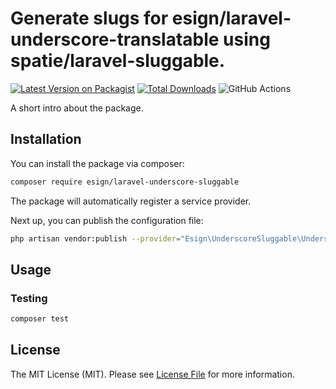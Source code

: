 # Generate slugs for esign/laravel-underscore-translatable using spatie/laravel-sluggable.

[![Latest Version on Packagist](https://img.shields.io/packagist/v/esign/laravel-underscore-sluggable.svg?style=flat-square)](https://packagist.org/packages/esign/laravel-underscore-sluggable)
[![Total Downloads](https://img.shields.io/packagist/dt/esign/laravel-underscore-sluggable.svg?style=flat-square)](https://packagist.org/packages/esign/laravel-underscore-sluggable)
![GitHub Actions](https://github.com/esign/laravel-underscore-sluggable/actions/workflows/main.yml/badge.svg)

A short intro about the package.

## Installation

You can install the package via composer:

```bash
composer require esign/laravel-underscore-sluggable
```

The package will automatically register a service provider.

Next up, you can publish the configuration file:
```bash
php artisan vendor:publish --provider="Esign\UnderscoreSluggable\UnderscoreSluggableServiceProvider" --tag="config"
```

## Usage

### Testing

```bash
composer test
```

## License

The MIT License (MIT). Please see [License File](LICENSE.md) for more information.
